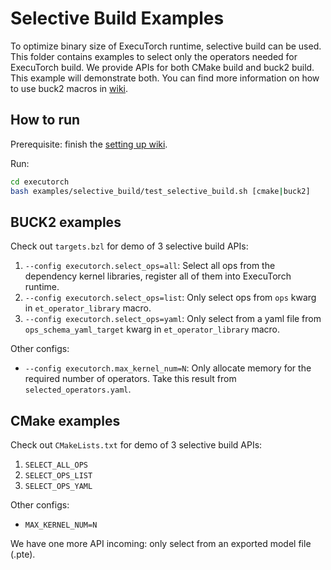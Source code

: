 # Selective Build Examples
To optimize binary size of ExecuTorch runtime, selective build can be used. This folder contains examples to select only the operators needed for ExecuTorch build. We provide APIs for both CMake build and buck2 build. This example will demonstrate both. You can find more information on how to use buck2 macros in [wiki](../../docs/source/kernel-library-selective_build.md).

## How to run

Prerequisite: finish the [setting up wiki](../../docs/source/getting-started-setup.md).

Run:

```bash
cd executorch
bash examples/selective_build/test_selective_build.sh [cmake|buck2]
```

## BUCK2 examples

Check out `targets.bzl` for demo of 3 selective build APIs:
1. `--config executorch.select_ops=all`: Select all ops from the dependency kernel libraries, register all of them into ExecuTorch runtime.
2. `--config executorch.select_ops=list`: Only select ops from `ops` kwarg in `et_operator_library` macro.
3. `--config executorch.select_ops=yaml`: Only select from a yaml file from `ops_schema_yaml_target` kwarg in `et_operator_library` macro.

Other configs:
- `--config executorch.max_kernel_num=N`: Only allocate memory for the required number of operators. Take this result from `selected_operators.yaml`.

## CMake examples

Check out `CMakeLists.txt` for demo of 3 selective build APIs:
1. `SELECT_ALL_OPS`
2. `SELECT_OPS_LIST`
3. `SELECT_OPS_YAML`

Other configs:
- `MAX_KERNEL_NUM=N`

We have one more API incoming: only select from an exported model file (.pte).
